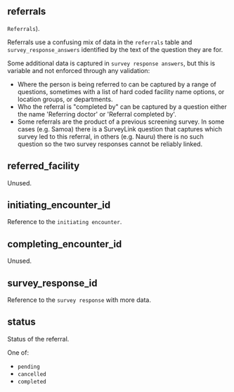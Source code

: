 ## referrals

`Referrals`).

Referrals use a confusing mix of data in the `referrals` table and
``survey_response_answers`` identified by
the text of the question they are for. 

Some additional data is captured in
`survey response answers`, but this is
variable and not enforced through any validation:
- Where the person is being referred to can be captured by a range of questions, sometimes with a
  list of hard coded facility name options, or location groups, or departments.
- Who the referral is "completed by" can be captured by a question either the name
  'Referring doctor' or 'Referral completed by'.
- Some referrals are the product of a previous screening survey. In some cases (e.g. Samoa) there is
  a SurveyLink question that captures which survey led to this referral, in others (e.g. Nauru)
  there is no such question so the two survey responses cannot be reliably linked.

## referred_facility

Unused.

## initiating_encounter_id

Reference to the `initiating encounter`.

## completing_encounter_id

Unused.

## survey_response_id

Reference to the `survey response` with more data.

## status

Status of the referral.

One of:
- `pending`
- `cancelled`
- `completed`

